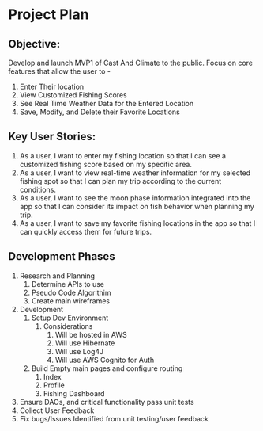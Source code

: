 # Project Plan

## Objective: 
Develop and launch MVP1 of Cast And Climate to the public. Focus on core features that allow the user to - 
1. Enter Their location
2. View Customized Fishing Scores
3. See Real Time Weather Data for the Entered Location
4. Save, Modify, and Delete their Favorite Locations

## Key User Stories:
1. As a user, I want to enter my fishing location so that I can see a customized fishing score based on my specific area.
2. As a user, I want to view real-time weather information for my selected fishing spot so that I can plan my trip according to the current conditions.
3. As a user, I want to see the moon phase information integrated into the app so that I can consider its impact on fish behavior when planning my trip.
4. As a user, I want to save my favorite fishing locations in the app so that I can quickly access them for future trips.


## Development Phases 
1. Research and Planning 
   1. Determine APIs to use
   2. Pseudo Code Algorithim
   3. Create main wireframes
2. Development
   1. Setup Dev Environment
      1. Considerations
         1. Will be hosted in AWS
         2. Will use Hibernate
         3. Will use Log4J
         4. Will use AWS Cognito for Auth
   2. Build Empty main pages and configure routing
      1. Index
      2. Profile
      3. Fishing Dashboard
3. Ensure DAOs, and critical functionality pass unit tests
4. Collect User Feedback
5. Fix bugs/Issues Identified from unit testing/user feedback
   
